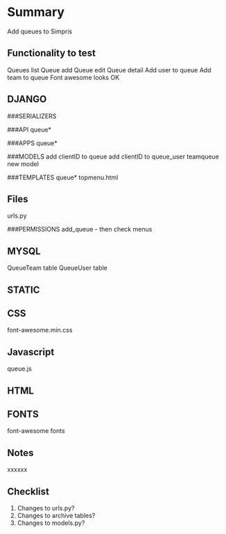 Summary
=======
Add queues to Simpris

Functionality to test
---------------------
Queues list
Queue add
Queue edit
Queue detail
Add user to queue
Add team to queue
Font awesome looks OK

DJANGO
----------

###SERIALIZERS

###API
queue\*

###APPS
queue\*

###MODELS
add clientID to queue
add clientID to queue_user
teamqueue new model

###TEMPLATES
queue\*
topmenu.html

Files
-----
urls.py

###PERMISSIONS
add_queue - then check menus

MYSQL
---------  
QueueTeam table
QueueUser table                                                     

STATIC
----------

CSS
---
font-awesome.min.css

Javascript
----------
queue.js

HTML
----

FONTS
-----
font-awesome fonts

Notes
-----
xxxxxx

Checklist
---------
1. Changes to urls.py?
2. Changes to archive tables?
3. Changes to models.py?